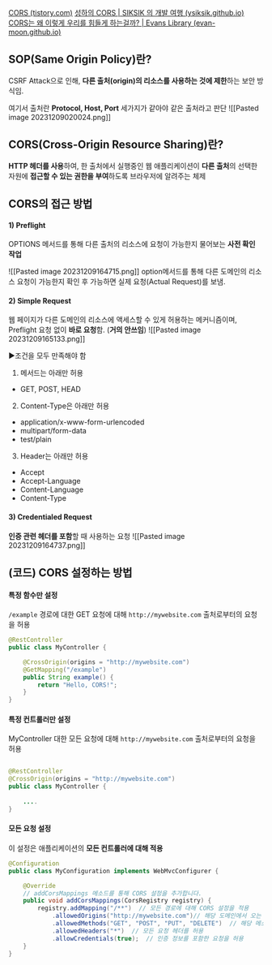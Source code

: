 [CORS (tistory.com)](https://newwisdom.tistory.com/69)
[성하의 CORS | SIKSIK 의 개발 여행 (ysiksik.github.io)](https://ysiksik.github.io/elegant-tekotok/2023-09-24-SEONGHA-CORS/)
[CORS는 왜 이렇게 우리를 힘들게 하는걸까? | Evans Library (evan-moon.github.io)](https://evan-moon.github.io/2020/05/21/about-cors/)

## SOP(Same Origin Policy)란?
CSRF Attack으로 인해, **다른 출처(origin)의 리소스를 사용하는 것에 제한**하는 보안 방식임.

여기서 출처란 **Protocol, Host, Port** 세가지가 같아야 같은 출처라고 판단
![[Pasted image 20231209020024.png]]


## CORS(Cross-Origin Resource Sharing)란? 
**HTTP 헤더를 사용**하여, 한 출처에서 실행중인 웹 애플리케이션이 **다른 출처**의 선택한 자원에 **접근할 수 있는 권한을 부여**하도록 브라우저에 알려주는 체제 


## CORS의 접근 방법
#### 1) Preflight
OPTIONS 메서드를 통해 다른 출처의 리소스에 요청이 가능한지 물어보는 **사전 확인 작업**

![[Pasted image 20231209164715.png]]
option메서드를 통해 다른 도메인의 리소스 요청이 가능한지 확인 후 가능하면 실제 요청(Actual Request)를 보냄.


#### 2) Simple Request
웹 페이지가 다른 도메인의 리소스에 액세스할 수 있게 허용하는 메커니즘이며, Preflight 요청 없이 **바로 요청**함. (**거의 안쓰임**)
![[Pasted image 20231209165133.png]]

▶조건을 모두 만족해야 함
1. 메서드는 아래만 허용
 - GET, POST, HEAD
 
 2. Content-Type은 아래만 허용
- application/x-www-form-urlencoded
- multipart/form-data
- test/plain

3. Header는 아래만 허용
- Accept
- Accept-Language
- Content-Language
- Content-Type


#### 3) Credentialed Request
**인증 관련 헤더를 포함**할 때 사용하는 요청
![[Pasted image 20231209164737.png]]

## (코드) CORS 설정하는 방법
#### 특정 함수만 설정
`/example` 경로에 대한 GET 요청에 대해 `http://mywebsite.com` 출처로부터의 요청을 허용
```java
@RestController
public class MyController {

    @CrossOrigin(origins = "http://mywebsite.com")
    @GetMapping("/example")
    public String example() {
        return "Hello, CORS!";
    }
}
```


#### 특정 컨트롤러만 설정
MyController 대한 모든 요청에 대해 `http://mywebsite.com` 출처로부터의 요청을 허용
```java

@RestController
@CrossOrigin(origins = "http://mywebsite.com")
public class MyController {
    
    ....
}
```


#### 모든 요청 설정
이 설정은 애플리케이션의 **모든 컨트롤러에 대해 적용**
```java
@Configuration
public class MyConfiguration implements WebMvcConfigurer {

	@Override  
	// addCorsMappings 메소드를 통해 CORS 설정을 추가합니다.
    public void addCorsMappings(CorsRegistry registry) {  
        registry.addMapping("/**")  // 모든 경로에 대해 CORS 설정을 적용
            .allowedOrigins("http://mywebsite.com")// 해당 도메인에서 오는 요청만 허용
            .allowedMethods("GET", "POST", "PUT", "DELETE")  // 해당 메소드를 허용
            .allowedHeaders("*")  // 모든 요청 헤더를 허용
            .allowCredentials(true);  // 인증 정보를 포함한 요청을 허용
    }
}
```


